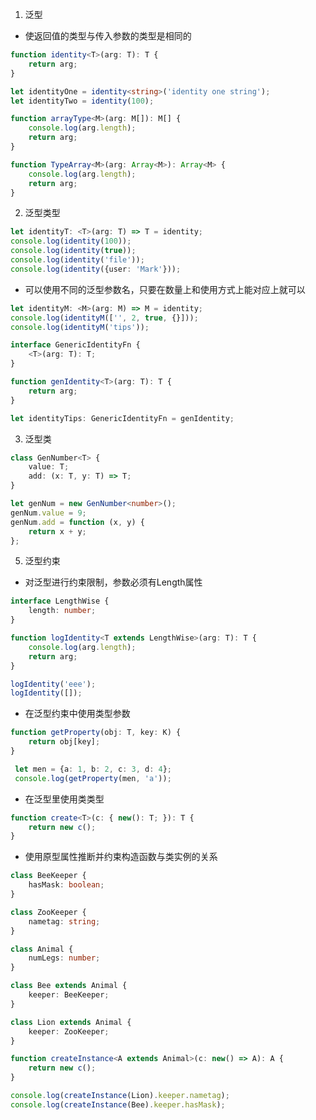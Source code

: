 1. 泛型
+ 使返回值的类型与传入参数的类型是相同的
```typescript
function identity<T>(arg: T): T {
    return arg;
}

let identityOne = identity<string>('identity one string');
let identityTwo = identity(100);

function arrayType<M>(arg: M[]): M[] {
    console.log(arg.length);
    return arg;
}

function TypeArray<M>(arg: Array<M>): Array<M> {
    console.log(arg.length);
    return arg;
}
```


2. 泛型类型
```typescript
let identityT: <T>(arg: T) => T = identity;
console.log(identity(100));
console.log(identity(true));
console.log(identity('file'));
console.log(identity({user: 'Mark'}));
```
+ 可以使用不同的泛型参数名，只要在数量上和使用方式上能对应上就可以
```typescript
let identityM: <M>(arg: M) => M = identity;
console.log(identityM(['', 2, true, {}]));
console.log(identityM('tips'));

interface GenericIdentityFn {
    <T>(arg: T): T;
}

function genIdentity<T>(arg: T): T {
    return arg;
}

let identityTips: GenericIdentityFn = genIdentity;
```

3. 泛型类
```typescript
class GenNumber<T> {
    value: T;
    add: (x: T, y: T) => T;
}

let genNum = new GenNumber<number>();
genNum.value = 9;
genNum.add = function (x, y) {
    return x + y;
};
```

5. 泛型约束
+ 对泛型进行约束限制，参数必须有Length属性
```typescript
interface LengthWise {
    length: number;
}

function logIdentity<T extends LengthWise>(arg: T): T {
    console.log(arg.length);
    return arg;
}

logIdentity('eee');
logIdentity([]);
```

+ 在泛型约束中使用类型参数
```typescript
function getProperty(obj: T, key: K) {
    return obj[key];
}

 let men = {a: 1, b: 2, c: 3, d: 4};
 console.log(getProperty(men, 'a'));
```

+ 在泛型里使用类类型
```typescript
function create<T>(c: { new(): T; }): T {
    return new c();
}
```

+ 使用原型属性推断并约束构造函数与类实例的关系
```typescript
class BeeKeeper {
    hasMask: boolean;
}

class ZooKeeper {
    nametag: string;
}

class Animal {
    numLegs: number;
}

class Bee extends Animal {
    keeper: BeeKeeper;
}

class Lion extends Animal {
    keeper: ZooKeeper;
}

function createInstance<A extends Animal>(c: new() => A): A {
    return new c();
}

console.log(createInstance(Lion).keeper.nametag);
console.log(createInstance(Bee).keeper.hasMask);
```
